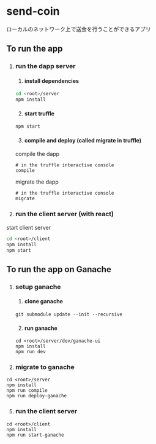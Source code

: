 # send-coin
ローカルのネットワーク上で送金を行うことができるアプリ

## To run the app
1. ### run the dapp server
    1. #### install dependencies
    ```bash
    cd <root>/server
    npm install
    ```
    2. #### start truffle
    ```bash
    npm start
    ```
    3. #### compile and deploy (called migrate in truffle)
    compile the dapp
    ```
    # in the truffle interactive console
    compile
    ```
    migrate the dapp
    ```
    # in the truffle interactive console
    migrate
    ```
2. ### run the client server (with react)
start client server
```bash
cd <root>/client
npm install
npm start
```
## To run the app on Ganache
1. ### setup ganache
    1. #### clone ganache 
    ```
    git submodule update --init --recursive
    ```
    2. #### run ganache
    ```
    cd <root>/server/dev/ganache-ui
    npm install
    npm run dev
    ```
3. ### migrate to ganache
```
cd <root>/server
npm install
npm run compile
npm run deploy-ganache
```
5. ### run the client server
```
cd <root>/client
npm install
npm run start-ganache
```
